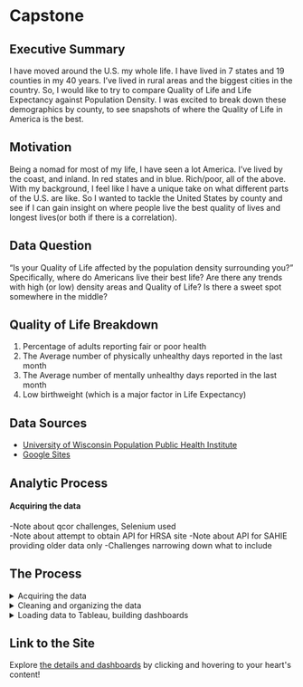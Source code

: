 # Capstone

## Executive Summary
I have moved around the U.S. my whole life. I have lived in 7 states and 19 counties in
my 40 years. I’ve lived in rural areas and the biggest cities in the country. So, I would
like to try to compare Quality of Life and Life Expectancy against Population Density.
I was excited to break down these demographics by county, to see snapshots of where
the Quality of Life in America is the best.

## Motivation
Being a nomad for most of my life, I have seen a lot America. I’ve lived by the coast,
and inland. In red states and in blue. Rich/poor, all of the above. With my background,
I feel like I have a unique take on what different parts of the U.S. are like. So I wanted to
tackle the United States by county and see if I can gain insight on where people live the
best quality of lives and longest lives(or both if there is a correlation).

## Data Question
“Is your Quality of Life affected by the population density surrounding you?”
Specifically, where do Americans live their best life? Are there any trends with high
(or low) density areas and Quality of Life? Is there a sweet spot somewhere in the
middle? 

## Quality of Life Breakdown
1. Percentage of adults reporting fair or poor health
2. The Average number of physically unhealthy days reported in the last month
3. The Average number of mentally unhealthy days reported in the last month
4. Low birthweight (which is a major factor in Life Expectancy)

## Data Sources
* [University of Wisconsin Population Public Health Institute](https://www.countyhealthrankings.org/explore-health-rankings/county-health-rankings-model)
* [Google Sites](https://workspace.google.com/products/sites/)

## Analytic Process  
#### Acquiring the data  
-Note about qcor challenges, Selenium used  
-Note about attempt to obtain API for HRSA site
-Note about API for SAHIE providing older data only
-Challenges narrowing down what to include
## The Process  
<details>
  <summary>Acquiring the data</summary>

The first real challenge for this project was scraping details about the healthcare facilities that have met specific, federally defined criteria and serve as major players in providing rural (and other vulnerable populations) with care. Most of the data about most of the facilities could actually be obtained fairly easily from the Health Resources and Services Administration (HRSA) data site, but one key element, the ownership type for each facility, is not included in their data sets. To get that detail, along with information about a few additional facilities, I had to go to qcor.cms.gov. This site provides data about facilities certified by the Centers for Medicare and Medicaid Services (CMS), and let's just say it is not the most streamlined system I've ever encountered with details about each facility only available via individual pop-up windows.

This challenge provided the opportunity to use python along with Selenium web driver to navigate to each pop-up then scrape all relevant information before moving on to the next facility. Once I had this script up and running, it was easy to iterate through all the facility types of interest and grab the details I was after.

I had hoped to use APIs to obtain the bulk of the rest of my data, but I ran into a few hurdles. First, HRSA never responded to my requests to obtain an API, so I ended up just utilizing the tools on the site to search for and download additional data about healthcare facilities to pair with what I scraped from Qcor, and also to obtain details about Health Care Provider Shortage(HPSA) designations. The HRSA uses specific US Census poverty data as part of the process for scoring HPSAs, so for consistency, I also pulled this dataset from the HRSA site.

While I did find a way to obtain health care insurance coverage data via API, the data available using this method was a few years out of date, so again I ended up finding and downloading more current data from the US Census Bureau.

There are many other demographic and health metrics I was (and still am) curious to explore and potentially incorporate, but in the interest of maintaining a focus on the key pieces emphasized by my friend who works in this realm, I leave those additional pieces to possible future versions!
</details>  

<details>
  <summary>Cleaning and organizing the data</summary>

The main challenge related to cleaning the data involved making sure that all facility and HPSA entries included correct and consistent information about the county in which each was located and the rural status of that county. I found a data set listed a county name for every zip code, created a dictionary, and utilized it to fill in any missing county entries. From there, I used the rural status information defined for all HPSAs to fill in any missing/inconsistent facility-level data. There was also some work to most effectively combine the facility data sets from both Qcor and the HRSA site.

Once those pieces were in place, the focus was on consistent formatting for all three facility-level tables and filtering the other data sets down to just the those entries that are relevant for Tennessee.

</details>

<details>
  <summary>Loading data to Tableau, building dashboards</summary>

After moving data into Tableau, my first step was to begin building maps. A major element that my friend emphasized to me was her wish to be able to see the distribution of healthcare facilities, ideally layered with other relevant pieces of data. From there, I looked at a variety of options, and ultimately decided that to maximize flexibility for users via filtering options while also balancing clarity and ease-of-use, I would build separate dashboards for each major data element (facilities, HPSA designations, health insurance coverage rates, ) along with an overview comparing rural and non-rural areas on these metrics. I also added additional 

</details>

## Link to the Site
Explore [the details and dashboards](https://sites.google.com/view/tnhealthcaremetrics/home) by clicking and hovering to your heart's content!

